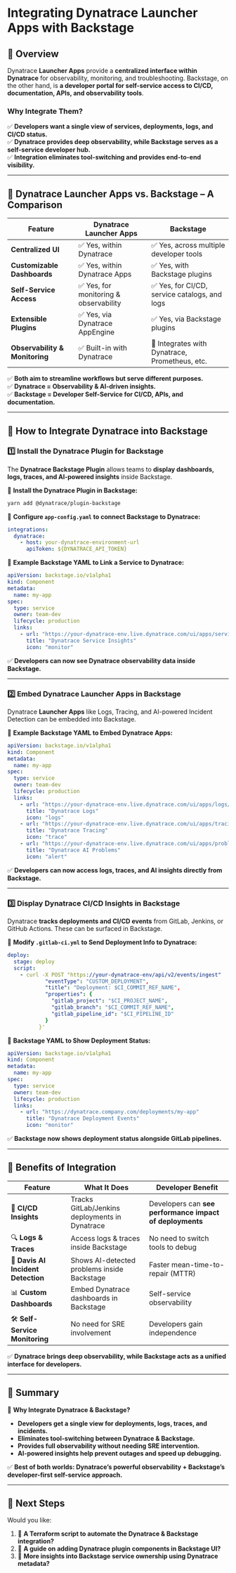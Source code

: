 # **Integrating Dynatrace Launcher Apps with Backstage**

## **🔹 Overview**
Dynatrace **Launcher Apps** provide a **centralized interface within Dynatrace** for observability, monitoring, and troubleshooting. Backstage, on the other hand, is **a developer portal for self-service access to CI/CD, documentation, APIs, and observability tools**.

### **Why Integrate Them?**
✅ **Developers want a single view of services, deployments, logs, and CI/CD status.**  
✅ **Dynatrace provides deep observability, while Backstage serves as a self-service developer hub.**  
✅ **Integration eliminates tool-switching and provides end-to-end visibility.**  

---

## **🔹 Dynatrace Launcher Apps vs. Backstage – A Comparison**
| Feature | Dynatrace Launcher Apps | Backstage |
|---------|-------------------------|-----------|
| **Centralized UI** | ✅ Yes, within Dynatrace | ✅ Yes, across multiple developer tools |
| **Customizable Dashboards** | ✅ Yes, within Dynatrace Apps | ✅ Yes, with Backstage plugins |
| **Self-Service Access** | ✅ Yes, for monitoring & observability | ✅ Yes, for CI/CD, service catalogs, and logs |
| **Extensible Plugins** | ✅ Yes, via Dynatrace AppEngine | ✅ Yes, via Backstage plugins |
| **Observability & Monitoring** | ✅ Built-in with Dynatrace | 🔌 Integrates with Dynatrace, Prometheus, etc. |

✅ **Both aim to streamline workflows but serve different purposes.**  
✅ **Dynatrace = Observability & AI-driven insights.**  
✅ **Backstage = Developer Self-Service for CI/CD, APIs, and documentation.**  

---

## **🔹 How to Integrate Dynatrace into Backstage**

### **1️⃣ Install the Dynatrace Plugin for Backstage**
The **Dynatrace Backstage Plugin** allows teams to **display dashboards, logs, traces, and AI-powered insights** inside Backstage.

📌 **Install the Dynatrace Plugin in Backstage:**
```sh
yarn add @dynatrace/plugin-backstage
```

📌 **Configure `app-config.yaml` to connect Backstage to Dynatrace:**
```yaml
integrations:
  dynatrace:
    - host: your-dynatrace-environment-url
      apiToken: ${DYNATRACE_API_TOKEN}
```

📌 **Example Backstage YAML to Link a Service to Dynatrace:**
```yaml
apiVersion: backstage.io/v1alpha1
kind: Component
metadata:
  name: my-app
spec:
  type: service
  owner: team-dev
  lifecycle: production
  links:
    - url: "https://your-dynatrace-env.live.dynatrace.com/ui/apps/services/my-app"
      title: "Dynatrace Service Insights"
      icon: "monitor"
```

✅ **Developers can now see Dynatrace observability data inside Backstage.**  

---

### **2️⃣ Embed Dynatrace Launcher Apps in Backstage**
Dynatrace **Launcher Apps** like Logs, Tracing, and AI-powered Incident Detection can be embedded into Backstage.

📌 **Example Backstage YAML to Embed Dynatrace Apps:**  
```yaml
apiVersion: backstage.io/v1alpha1
kind: Component
metadata:
  name: my-app
spec:
  type: service
  owner: team-dev
  lifecycle: production
  links:
    - url: "https://your-dynatrace-env.live.dynatrace.com/ui/apps/logs/my-app"
      title: "Dynatrace Logs"
      icon: "logs"
    - url: "https://your-dynatrace-env.live.dynatrace.com/ui/apps/tracing/my-app"
      title: "Dynatrace Tracing"
      icon: "trace"
    - url: "https://your-dynatrace-env.live.dynatrace.com/ui/apps/problems"
      title: "Dynatrace AI Problems"
      icon: "alert"
```

✅ **Developers can now access logs, traces, and AI insights directly from Backstage.**  

---

### **3️⃣ Display Dynatrace CI/CD Insights in Backstage**
Dynatrace **tracks deployments and CI/CD events** from GitLab, Jenkins, or GitHub Actions. These can be surfaced in Backstage.

📌 **Modify `.gitlab-ci.yml` to Send Deployment Info to Dynatrace:**
```yaml
deploy:
  stage: deploy
  script:
    - curl -X POST "https://your-dynatrace-env/api/v2/events/ingest"       -H "Authorization: Api-Token $DYNATRACE_API_TOKEN"       -H "Content-Type: application/json"       -d '{
            "eventType": "CUSTOM_DEPLOYMENT",
            "title": "Deployment: $CI_COMMIT_REF_NAME",
            "properties": {
              "gitlab_project": "$CI_PROJECT_NAME",
              "gitlab_branch": "$CI_COMMIT_REF_NAME",
              "gitlab_pipeline_id": "$CI_PIPELINE_ID"
            }
          }'
```

📌 **Backstage YAML to Show Deployment Status:**  
```yaml
apiVersion: backstage.io/v1alpha1
kind: Component
metadata:
  name: my-app
spec:
  type: service
  owner: team-dev
  lifecycle: production
  links:
    - url: "https://dynatrace.company.com/deployments/my-app"
      title: "Dynatrace Deployment Events"
      icon: "monitor"
```

✅ **Backstage now shows deployment status alongside GitLab pipelines.**  

---

## **🔹 Benefits of Integration**

| **Feature** | **What It Does** | **Developer Benefit** |
|------------|----------------|----------------|
| 🚀 **CI/CD Insights** | Tracks GitLab/Jenkins deployments in Dynatrace | Developers can **see performance impact of deployments** |
| 🔍 **Logs & Traces** | Access logs & traces inside Backstage | No need to switch tools to debug |
| 🤖 **Davis AI Incident Detection** | Shows AI-detected problems inside Backstage | Faster mean-time-to-repair (MTTR) |
| 📊 **Custom Dashboards** | Embed Dynatrace dashboards in Backstage | Self-service observability |
| 🛠️ **Self-Service Monitoring** | No need for SRE involvement | Developers gain independence |

✅ **Dynatrace brings deep observability, while Backstage acts as a unified interface for developers.**  

---

## **🔹 Summary**
🚀 **Why Integrate Dynatrace & Backstage?**
- **Developers get a single view for deployments, logs, traces, and incidents.**
- **Eliminates tool-switching between Dynatrace & Backstage.**
- **Provides full observability without needing SRE intervention.**
- **AI-powered insights help prevent outages and speed up debugging.**

✅ **Best of both worlds: Dynatrace’s powerful observability + Backstage’s developer-first self-service approach.**  

---

## **🔹 Next Steps**
Would you like:
1. 📜 **A Terraform script to automate the Dynatrace & Backstage integration?**
2. 🔧 **A guide on adding Dynatrace plugin components in Backstage UI?**
3. 🚀 **More insights into Backstage service ownership using Dynatrace metadata?**

